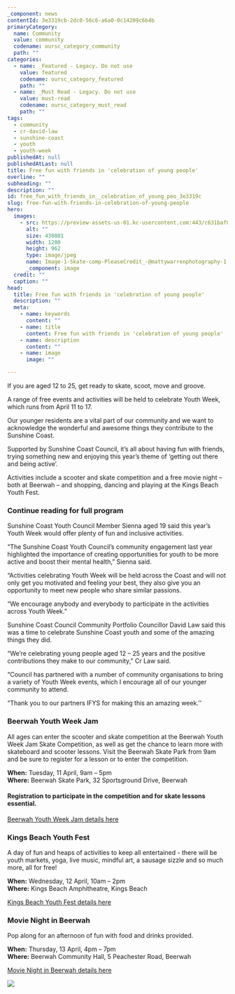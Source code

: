 ```yaml
---
_component: news
contentId: 3e3319cb-2dc0-56c6-a6a0-0c14209c6b4b
primaryCategory:
  name: Community
  value: community
  codename: oursc_category_community
  path: ""
categories:
  - name: _Featured - Legacy. Do not use
    value: featured
    codename: oursc_category_featured
    path: ""
  - name: _Must Read - Legacy. Do not use
    value: must-read
    codename: oursc_category_must_read
    path: ""
tags:
  - community
  - cr-david-law
  - sunshine-coast
  - youth
  - youth-week
publishedAt: null
publishedAtLast: null
title: Free fun with friends in 'celebration of young people'
overline: ""
subheading: ""
description: ""
id: free_fun_with_friends_in__celebration_of_young_peo_3e3319c
slug: free-fun-with-friends-in-celebration-of-young-people
hero:
  images:
    - src: https://preview-assets-us-01.kc-usercontent.com:443/c631baf8-1b46-001f-580c-d0001b68b4a8/3ac4d5b0-e8a7-4129-b09a-3d6ac2c3d355/Image-1-Skate-comp-PleaseCredit_-%40mattywarrenphotography-1.jpg
      alt: ""
      size: 430801
      width: 1200
      height: 962
      type: image/jpeg
      name: Image-1-Skate-comp-PleaseCredit_-@mattywarrenphotography-1.jpg
      _component: image
  credit: ""
  caption: ""
head:
  title: Free fun with friends in 'celebration of young people'
  description: ""
  meta:
    - name: keywords
      content: ""
    - name: title
      content: Free fun with friends in 'celebration of young people'
    - name: description
      content: ""
    - name: image
      image: ""

---
```

If you are aged 12 to 25, get ready to skate, scoot, move and groove.

A range of free events and activities will be held to celebrate Youth Week, which runs from April 11 to 17.

Our younger residents are a vital part of our community and we want to acknowledge the wonderful and awesome things they contribute to the Sunshine Coast.

Supported by Sunshine Coast Council, it’s all about having fun with friends, trying something new and enjoying this year’s theme of ‘getting out there and being active’.

Activities include a scooter and skate competition and a free movie night – both at Beerwah – and shopping, dancing and playing at the Kings Beach Youth Fest.

### **Continue reading for full program**

Sunshine Coast Youth Council Member Sienna aged 19 said this year’s Youth Week would offer plenty of fun and inclusive activities.

“The Sunshine Coast Youth Council’s community engagement last year highlighted the importance of creating opportunities for youth to be more active and boost their mental health,” Sienna said.

“Activities celebrating Youth Week will be held across the Coast and will not only get you motivated and feeling your best, they also give you an opportunity to meet new people who share similar passions.

“We encourage anybody and everybody to participate in the activities across Youth Week.”

Sunshine Coast Council Community Portfolio Councillor David Law said this was a time to celebrate Sunshine Coast youth and some of the amazing things they did.

“We’re celebrating young people aged 12 – 25 years and the positive contributions they make to our community,” Cr Law said.

“Council has partnered with a number of community organisations to bring a variety of Youth Week events, which I encourage all of our younger community to attend.

“Thank you to our partners IFYS for making this an amazing week.’’

### **Beerwah Youth Week Jam**

All ages can enter the scooter and skate competition at the Beerwah Youth Week Jam Skate Competition, as well as get the chance to learn more with skateboard and scooter lessons. Visit the Beerwah Skate Park from 9am and be sure to register for a lesson or to enter the competition.

**When:** Tuesday, 11 April, 9am – 5pm\
**Where:** Beerwah Skate Park, 32 Sportsground Drive, Beerwah

#### Registration to participate in the competition and for skate lessons essential.

[Beerwah Youth Week Jam details here](https://www.sunshinecoast.qld.gov.au/Living-and-Community/Community-Support/Youth-and-Young-People)


### **Kings Beach Youth Fest**

A day of fun and heaps of activities to keep all entertained - there will be youth markets, yoga, live music, mindful art, a sausage sizzle and so much more, all for free!

**When:** Wednesday, 12 April, 10am – 2pm\
**Where:** Kings Beach Amphitheatre, Kings Beach  

[Kings Beach Youth Fest details here](https://www.sunshinecoast.qld.gov.au/Living-and-Community/Community-Support/Youth-and-Young-People)


### **Movie Night in Beerwah**

Pop along for an afternoon of fun with food and drinks provided.

**When:** Thursday, 13 April, 4pm – 7pm\
**Where:** Beerwah Community Hall, 5 Peachester Road, Beerwah   

[Movie Night in Beerwah details here](https://www.sunshinecoast.qld.gov.au/Living-and-Community/Community-Support/Youth-and-Young-People)


![](https://preview-assets-us-01.kc-usercontent.com:443/c631baf8-1b46-001f-580c-d0001b68b4a8/1b3d016c-756a-42a5-b018-dff122dbff20/Image-2-Youth-Week-Program.jpg)
